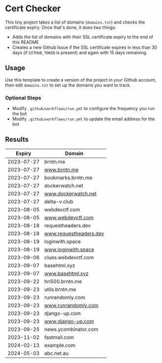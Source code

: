 # Cert Checker

This tiny project takes a list of domains (`domains.txt`) and checks the certificate expiry. Once that's done, it does two things:

- Adds the list of domains with their SSL certificate expiry to the end of this README
- Creates a new Github Issue if the SSL certificate expires in less than 30 days (if `GITHUB_TOKEN` is present) and again with 15 days remaining.


## Usage

Use this template to create a version of the project in your Github account, then edit `domains.txt` to set up the domains you want to track.


### Optional Steps

- Modify `.github/workflows/run.yml` to configure the frequency you run the bot
- Modify `.github/workflows/run.yml` to update the email address for the bot

## Results

| Expiry    | Domain   |
|-----------|----------|
| 2023-07-27 | brntn.me |
| 2023-07-27 | www.brntn.me |
| 2023-07-27 | bookmarks.brntn.me |
| 2023-07-27 | dockerwatch.net |
| 2023-07-27 | www.dockerwatch.net |
| 2023-07-27 | delta-v.club |
| 2023-08-05 | webdevctf.com |
| 2023-08-05 | www.webdevctf.com |
| 2023-08-18 | requestheaders.dev |
| 2023-08-18 | www.requestheaders.dev |
| 2023-08-19 | loginwith.space |
| 2023-08-19 | www.loginwith.space |
| 2023-09-06 | clues.webdevctf.com |
| 2023-09-07 | basehtml.xyz |
| 2023-09-07 | www.basehtml.xyz |
| 2023-09-22 | hn500.brntn.me |
| 2023-09-23 | utils.brntn.me |
| 2023-09-23 | runrandomly.com |
| 2023-09-23 | www.runrandomly.com |
| 2023-09-23 | django-up.com |
| 2023-09-23 | www.django-up.com |
| 2023-09-25 | news.ycombinator.com |
| 2023-11-02 | fastmail.com |
| 2024-02-13 | example.com |
| 2024-05-03 | abc.net.au |
